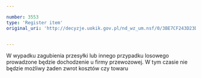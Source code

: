 ```yaml
---

number: 3553
type: 'Register item'
original_uri: 'http://decyzje.uokik.gov.pl/nd_wz_um.nsf/0/3BE7CF243D23DAE7C1257A54003B13A7?OpenDocument'


---
```


W wypadku zagubienia przesyłki lub innego przypadku losowego prowadzone będzie dochodzenie u firmy przewozowej. W tym czasie nie będzie możliwy żaden zwrot kosztów czy towaru
